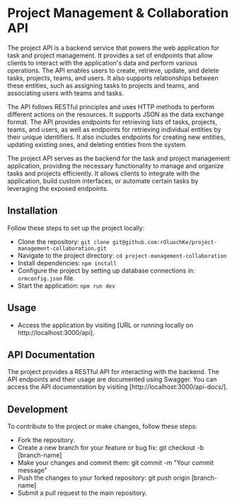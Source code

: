 # Project Management & Collaboration API

The project API is a backend service that powers the web application for task and project management. It provides a set of endpoints that allow clients to interact with the application's data and perform various operations. The API enables users to create, retrieve, update, and delete tasks, projects, teams, and users. It also supports relationships between these entities, such as assigning tasks to projects and teams, and associating users with teams and tasks.

The API follows RESTful principles and uses HTTP methods to perform different actions on the resources. It supports JSON as the data exchange format. The API provides endpoints for retrieving lists of tasks, projects, teams, and users, as well as endpoints for retrieving individual entities by their unique identifiers. It also includes endpoints for creating new entities, updating existing ones, and deleting entities from the system.

The project API serves as the backend for the task and project management application, providing the necessary functionality to manage and organize tasks and projects efficiently. It allows clients to integrate with the application, build custom interfaces, or automate certain tasks by leveraging the exposed endpoints.

## Installation

Follow these steps to set up the project locally:

- Clone the repository: `git clone git@github.com:rOluochKe/project-management-collaboration.git`
- Navigate to the project directory: `cd project-management-collaboration`
- Install dependencies: `npm install`
- Configure the project by setting up database connections in: `ormconfig.json` file.
- Start the application: `npm run dev`

## Usage

- Access the application by visiting [URL or running locally on http://localhost:3000/api].

## API Documentation

The project provides a RESTful API for interacting with the backend. The API endpoints and their usage are documented using Swagger. You can access the API documentation by visiting [http://localhost:3000/api-docs/].

## Development

To contribute to the project or make changes, follow these steps:

- Fork the repository.
- Create a new branch for your feature or bug fix: git checkout -b [branch-name]
- Make your changes and commit them: git commit -m "Your commit message"
- Push the changes to your forked repository: git push origin [branch-name]
- Submit a pull request to the main repository.
